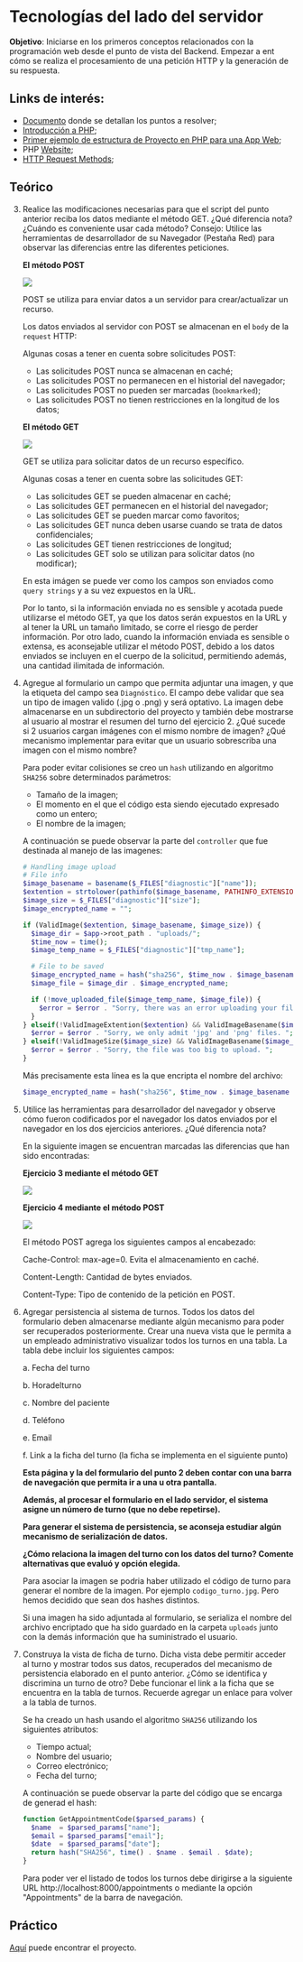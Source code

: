 # Tecnologías del lado del servidor

**Objetivo**: Iniciarse en los primeros conceptos relacionados con la programación web desde el punto de vista del Backend. Empezar a ent cómo se realiza el procesamiento de una petición HTTP y la generación de su respuesta.

## Links de interés:

- [Documento](https://github.com/nisevi/paw/blob/master/trabajos_practicos/tecnologias_del_lado_del_servidor/PAW_TP2_PHP.pdf) donde se detallan los puntos a resolver;
- [Introducción a PHP](https://slides.com/tomasdelvechio/backend-1#/);
- [Primer ejemplo de estructura de Proyecto en PHP para una App Web](https://gitlab.com/pawunlu/mvc-example-nivel-1);
- PHP [Website](https://www.php.net/);
- [HTTP Request Methods](https://www.w3schools.com/tags/ref_httpmethods.asp);

## Teórico

3. Realice las modificaciones necesarias para que el script del punto anterior reciba los datos mediante el método GET. ¿Qué diferencia nota? ¿Cuándo es conveniente usar cada método? Consejo: Utilice las herramientas de desarrollador de su Navegador (Pestaña Red) para observar las diferencias entre las diferentes peticiones.

    **El método POST**

    ![](https://github.com/mjuanico/paw-tp2/blob/master/images/POST.png)

    POST se utiliza para enviar datos a un servidor para crear/actualizar un recurso.

    Los datos enviados al servidor con POST se almacenan en el `body` de la `request` HTTP:

    Algunas cosas a tener en cuenta sobre solicitudes POST:

    - Las solicitudes POST nunca se almacenan en caché;
    - Las solicitudes POST no permanecen en el historial del navegador;
    - Las solicitudes POST no pueden ser marcadas (`bookmarked`);
    - Las solicitudes POST no tienen restricciones en la longitud de los datos;

    **El método GET**

    ![](https://github.com/mjuanico/paw-tp2/blob/master/images/GET.png)

    GET se utiliza para solicitar datos de un recurso específico.

    Algunas cosas a tener en cuenta sobre las solicitudes GET:

    - Las solicitudes GET se pueden almacenar en caché;
    - Las solicitudes GET permanecen en el historial del navegador;
    - Las solicitudes GET se pueden marcar como favoritos;
    - Las solicitudes GET nunca deben usarse cuando se trata de datos confidenciales;
    - Las solicitudes GET tienen restricciones de longitud;
    - Las solicitudes GET solo se utilizan para solicitar datos (no modificar);

    En esta imágen se puede ver como los campos son enviados como `query strings` y a su vez expuestos en la URL.


    Por lo tanto, si la información enviada no es sensible y acotada puede utilizarse el método GET, ya que los datos serán expuestos en la URL y al tener la URL un tamaño limitado, se corre el riesgo de perder información.
    Por otro lado, cuando la información enviada es sensible o extensa, es aconsejable utilizar el método POST, debido a los datos enviados se incluyen en el cuerpo de la solicitud, permitiendo además, una cantidad ilimitada de información. 


4. Agregue al formulario un campo que permita adjuntar una imagen, y que la etiqueta del campo sea `Diagnóstico`. El campo debe validar que sea un tipo de imagen valido (.jpg o .png) y será optativo. La imagen debe almacenarse en un subdirectorio del proyecto y también debe mostrarse al usuario al mostrar el resumen del turno del ejercicio 2. ¿Qué sucede si 2 usuarios cargan imágenes con el mismo nombre de imagen? ¿Qué mecanismo implementar para evitar que un usuario sobrescriba una imagen con el mismo nombre?

    Para poder evitar colisiones se creo un `hash` utilizando en algoritmo `SHA256` sobre determinados parámetros:

    - Tamaño de la imagen;
    - El momento en el que el código esta siendo ejecutado expresado como un entero;
    - El nombre de la imagen;

    A continuación se puede observar la parte del `controller` que fue destinada al manejo de las imagenes:

    ```php
    # Handling image upload
    # File info
    $image_basename = basename($_FILES["diagnostic"]["name"]);
    $extention = strtolower(pathinfo($image_basename, PATHINFO_EXTENSION));
    $image_size = $_FILES["diagnostic"]["size"];
    $image_encrypted_name = "";

    if (ValidImage($extention, $image_basename, $image_size)) {
      $image_dir = $app->root_path . "uploads/";
      $time_now = time();
      $image_temp_name = $_FILES["diagnostic"]["tmp_name"];

      # File to be saved
      $image_encrypted_name = hash("sha256", $time_now . $image_basename . $image_size) . "." .$extention;
      $image_file = $image_dir . $image_encrypted_name;

      if (!move_uploaded_file($image_temp_name, $image_file)) {
        $error = $error . "Sorry, there was an error uploading your file. ";
      }
    } elseif(!ValidImageExtention($extention) && ValidImageBasename($image_basename)) {
      $error = $error . "Sorry, we only admit 'jpg' and 'png' files. ";
    } elseif(!ValidImageSize($image_size) && ValidImageBasename($image_basename)) {
      $error = $error . "Sorry, the file was too big to upload. ";
    }
    ```

    Más precisamente esta línea es la que encripta el nombre del archivo:

    ```php
    $image_encrypted_name = hash("sha256", $time_now . $image_basename . $image_size) . "." .$extention;
    ```


5. Utilice las herramientas para desarrollador del navegador y observe cómo fueron codificados por el navegador los datos enviados por el navegador en los dos ejercicios anteriores. ¿Qué diferencia nota?

    En la siguiente imagen se encuentran marcadas las diferencias que han sido encontradas:

    **Ejercicio 3 mediante el método GET**

    ![](https://github.com/mjuanico/paw-tp2/blob/master/images/ejer3_GET.png)

    **Ejercicio 4 mediante el método POST**

    ![](https://github.com/mjuanico/paw-tp2/blob/master/images/ejer4_POST.png)

    El método POST agrega los siguientes campos al encabezado:

    Cache-Control:	max-age=0. Evita el almacenamiento en caché.

    Content-Length: Cantidad de bytes enviados.

    Content-Type: Tipo de contenido de la petición en POST.


6. Agregar persistencia al sistema de turnos. Todos los datos del formulario deben almacenarse mediante algún mecanismo para poder ser recuperados posteriormente. Crear una nueva vista que le permita a un empleado administrativo visualizar todos los turnos en una tabla. La tabla debe incluir los siguientes campos:

    a. Fecha del turno

    b. Horadelturno

    c. Nombre del paciente

    d. Teléfono

    e. Email

    f. Link a la ficha del turno (la ficha se implementa en el siguiente punto)

    **Esta página y la del formulario del punto 2 deben contar con una barra de navegación que permita ir a una u otra pantalla.**

    **Además, al procesar el formulario en el lado servidor, el sistema asigne un número de turno (que no debe repetirse).**

    **Para generar el sistema de persistencia, se aconseja estudiar algún mecanismo de serialización de datos.**

    **¿Cómo relaciona la imagen del turno con los datos del turno? Comente alternativas que evaluó y opción elegida.**

    Para asociar la imagen se podria haber utilizado el código de turno para generar el nombre de la imagen. Por ejemplo `codigo_turno.jpg`. Pero hemos decidido que sean dos hashes distintos.

    Si una imagen ha sido adjuntada al formulario, se serializa el nombre del archivo encriptado que ha sido guardado en la carpeta `uploads` junto con la demás información que ha suministrado el usuario.


7. Construya la vista de ficha de turno. Dicha vista debe permitir acceder al turno y mostrar todos sus datos, recuperados del mecanismo de persistencia elaborado en el punto anterior. ¿Cómo se identifica y discrimina un turno de otro? Debe funcionar el link a la ficha que se encuentra en la tabla de turnos. Recuerde agregar un enlace para volver a la tabla de turnos.

    Se ha creado un hash usando el algoritmo `SHA256` utilizando los siguientes atributos:

    - Tiempo actual;
    - Nombre del usuario;
    - Correo electrónico;
    - Fecha del turno;

    A continuación se puede observar la parte del código que se encarga de generad el hash:

    ```php
    function GetAppointmentCode($parsed_params) {
      $name  = $parsed_params["name"];
      $email = $parsed_params["email"];
      $date  = $parsed_params["date"];
      return hash("SHA256", time() . $name . $email . $date);
    }
    ```

    Para poder ver el listado de todos los turnos debe dirigirse a la siguiente URL http://localhost:8000/appointments o mediante la opción "Appointments" de la barra de navegación.

## Práctico

[Aquí](https://github.com/nisevi/paw/tree/master/trabajos_practicos/PAW_TP2_PHP/app_tp2) puede encontrar el proyecto.
